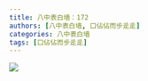```yaml
---
title: 八中表白墙：172
authors: [八中表白墙, 口佔佔而步辵辵]
categories: 八中表白墙
tags: [口佔佔而步辵辵]
---
```


![](https://img.urlnode.com/file/b44d6c8bfef8cc2c0a491.jpg)